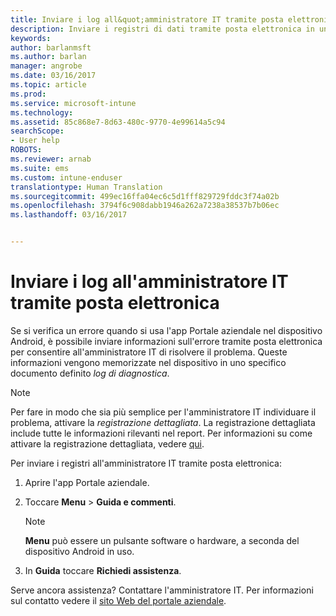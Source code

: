```yaml
---
title: Inviare i log all&quot;amministratore IT tramite posta elettronica | Microsoft Docs
description: Inviare i registri di dati tramite posta elettronica in un dispositivo Android
keywords: 
author: barlanmsft
ms.author: barlan
manager: angrobe
ms.date: 03/16/2017
ms.topic: article
ms.prod: 
ms.service: microsoft-intune
ms.technology: 
ms.assetid: 85c868e7-8d63-480c-9770-4e99614a5c94
searchScope:
- User help
ROBOTS: 
ms.reviewer: arnab
ms.suite: ems
ms.custom: intune-enduser
translationtype: Human Translation
ms.sourcegitcommit: 499ec16ffa04ec6c5d1fff829729fddc3f74a02b
ms.openlocfilehash: 3794f6c908dabb1946a262a7238a38537b7b06ec
ms.lasthandoff: 03/16/2017


---
```



# <a name="send-logs-to-your-it-admin-using-email"></a>Inviare i log all'amministratore IT tramite posta elettronica

Se si verifica un errore quando si usa l'app Portale aziendale nel dispositivo Android, è possibile inviare informazioni sull'errore tramite posta elettronica per consentire all'amministratore IT di risolvere il problema. Queste informazioni vengono memorizzate nel dispositivo in uno specifico documento definito _log di diagnostica_.

> [!Note]
> Per fare in modo che sia più semplice per l'amministratore IT individuare il problema, attivare la _registrazione dettagliata_. La registrazione dettagliata include tutte le informazioni rilevanti nel report. Per informazioni su come attivare la registrazione dettagliata, vedere [qui](use-verbose-logging-to-help-your-it-administrator-fix-device-issues-android.md).

Per inviare i registri all'amministratore IT tramite posta elettronica:

1.  Aprire l'app Portale aziendale.

2.  Toccare **Menu** >  **Guida e commenti**.

    > [!NOTE]
    > **Menu** può essere un pulsante software o hardware, a seconda del dispositivo Android in uso.

3.  In **Guida** toccare **Richiedi assistenza**.

Serve ancora assistenza? Contattare l'amministratore IT. Per informazioni sul contatto vedere il [sito Web del portale aziendale](http://portal.manage.microsoft.com).

